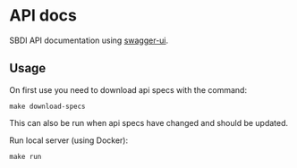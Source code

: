 # API docs

SBDI API documentation using [swagger-ui](https://github.com/swagger-api/swagger-ui).

## Usage

On first use you need to download api specs with the command:
```
make download-specs
```
This can also be run when api specs have changed and should be updated.

Run local server (using Docker):
```
make run
```
